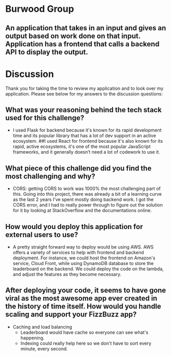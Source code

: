 # Burwood Group
An application that takes in an input and gives an output based on work done on that input. Application has a frontend that calls a backend API to display the output.
------------------------------------------------------------------------------------------------------------

# Discussion
Thank you for taking the time to review my application and to look over my application. Please see below for my answers to the discussion questions: 

## What was your reasoning behind the tech stack used for this challenge?
- I used Flask for backend because it's known for its rapid development time and its popular library that has a lot of dev support in an active ecosystem.
##I used React for frontend because it's also known for its rapid, active ecosystems, it's one of the most popular JavaScript frameworks, and it generally doesn’t need a lot of codework to use it.

## What piece of this challenge did you find the most challenging and why?
- CORS: getting CORS to work was 1000% the most challenging part of this. Going into this project, there was already a bit of a learning curve as the last 2 years I've spent mostly doing backend work. I got the CORS error, and I had to really power through to figure out the solution for it by looking at StackOverflow and the documentations online.

## How would you deploy this application for external users to use?
- A pretty straight forward way to deploy would be using AWS. AWS offers a variety of services to help with frontend and backend deployment. For instance, we could host the frontend on Amazon's service, Cloud Front, while using DynamoDB database to store the leaderboard on the backend. We could deploy the code on the lambda, and adjust the features as they become necessary.

## After deploying your code, it seems to have gone viral as the most awesome app ever created in the history of time itself. How would you handle scaling and support your FizzBuzz app?
- Caching and load balancing
    - Leaderboard would have cache so everyone can see what's happening.
    - Indexing could really help here so we don't have to sort every minute, every second.
